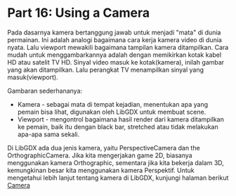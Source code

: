 # Part 16: Using a Camera

Pada dasarnya kamera bertanggung jawab untuk menjadi "mata" di dunia permainan. Ini adalah analogi bagaimana cara kerja kamera video di dunia nyata. Lalu viewport mewakili bagaimana tampilan kamera ditampilkan. Cara mudah untuk menggambarkannya adalah dengan memikirkan kotak kabel HD atau satelit TV HD. Sinyal video masuk ke kotak(kamera), inilah gambar yang akan ditampilkan. Lalu perangkat TV  menampilkan sinyal yang masuk(viewport).

Gambaran sederhananya:
* Kamera - sebagai mata di tempat kejadian, menentukan apa yang pemain bisa lihat, digunakan oleh LibGDX untuk membuat scene.
* Viewport - mengontrol bagaimana hasil render dari kamera ditampilkan ke pemain, baik itu dengan black bar, stretched atau tidak melakukan apa-apa sama sekali.

Di LibGDX ada dua jenis kamera, yaitu PerspectiveCamera dan the OrthographicCamera. Jika kita mengerjakan game 2D, biasanya menggunakan kamera Orthographic, sementara jika kita bekerja dalam 3D, kemungkinan besar kita menggunakan kamera Perspektif. Untuk mengetahui lebih lanjut tentang kamera di LibGDX, kunjungi halaman berikut [Camera](http://www.gamefromscratch.com/post/2014/12/08/LibGDX-Tutorial-Part-16-Cameras.aspx)

